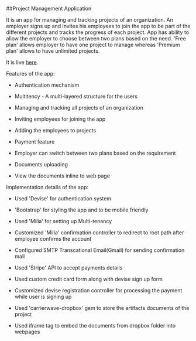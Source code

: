##Project Management Application 

It is an app for managing and tracking projects of an organization. An employer signs up and invites his employees to join the app to be part of the different projects and tracks the progress of each project. App has ability to allow the employer to choose between two plans based on the need. 'Free plan' allows employer to have one project to manage whereas 'Premium plan' allows to have unlimited projects. 

It is live [here](https://project-saas.herokuapp.com/).

Features of the app:

* Authentication mechanism

* Multitency - A multi-layered structure for the users 

* Managing and tracking all projects of an organization

* Inviting employees for joining the app

* Adding the employees to projects

* Payment feature

* Employer can switch between two plans based on the requirement

* Documents uploading

* View the documents inline to web page

Implementation details of the app:

* Used 'Devise' for authentication system

* 'Bootstrap' for styling the app and to be mobile friendly

* Used 'Milia' for setting up Multi-tenancy

* Customized 'Milia' confirmation controller to redirect to root path after employee confirms the account

* Configured SMTP Transcational Email(Gmail) for sending confirmation mail 

* Used 'Stripe' API to accept payments details

* Used custom credit card form along with devise sign up form

* Customized devise registration controller for processing the payment while user is signing up

* Used 'carrierwave-dropbox' gem to store the artifacts documents of the project

* Used iframe tag to embed the documents from dropbox folder into webpages